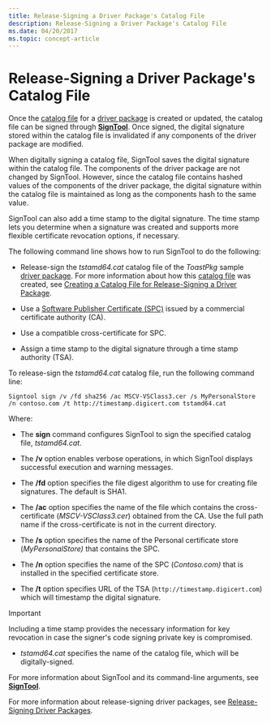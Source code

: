 ```yaml
---
title: Release-Signing a Driver Package's Catalog File
description: Release-Signing a Driver Package's Catalog File
ms.date: 04/20/2017
ms.topic: concept-article
---
```


# Release-Signing a Driver Package's Catalog File

Once the [catalog file](catalog-files.md) for a [driver package](driver-packages.md) is created or updated, the catalog file can be signed through [**SignTool**](../devtest/signtool.md). Once signed, the digital signature stored within the catalog file is invalidated if any components of the driver package are modified.

When digitally signing a catalog file, SignTool saves the digital signature within the catalog file. The components of the driver package are not changed by SignTool. However, since the catalog file contains hashed values of the components of the driver package, the digital signature within the catalog file is maintained as long as the components hash to the same value.

SignTool can also add a time stamp to the digital signature. The time stamp lets you determine when a signature was created and supports more flexible certificate revocation options, if necessary.

The following command line shows how to run SignTool to do the following:

- Release-sign the *tstamd64.cat* catalog file of the *ToastPkg* sample [driver package](driver-packages.md). For more information about how this [catalog file](catalog-files.md) was created, see [Creating a Catalog File for Release-Signing a Driver Package](creating-a-catalog-file-for-release-signing-a-driver-package.md).

- Use a [Software Publisher Certificate (SPC)](./deprecation-of-software-publisher-certificates-and-commercial-release-certificates.md) issued by a commercial certificate authority (CA).

- Use a compatible cross-certificate for SPC.

- Assign a time stamp to the digital signature through a time stamp authority (TSA).

To release-sign the *tstamd64.cat* catalog file, run the following command line:

```console
Signtool sign /v /fd sha256 /ac MSCV-VSClass3.cer /s MyPersonalStore /n contoso.com /t http://timestamp.digicert.com tstamd64.cat
```

Where:

- The **sign** command configures SignTool to sign the specified catalog file, *tstamd64.cat*.

- The **/v** option enables verbose operations, in which SignTool displays successful execution and warning messages.

- The **/fd** option specifies the file digest algorithm to use for creating file signatures. The default is SHA1.

- The **/ac** option specifies the name of the file which contains the cross-certificate (*MSCV-VSClass3.cer*) obtained from the CA. Use the full path name if the cross-certificate is not in the current directory.

- The **/s** option specifies the name of the Personal certificate store (*MyPersonalStore)* that contains the SPC.

- The **/n** option specifies the name of the SPC (*Contoso.com)* that is installed in the specified certificate store.

- The **/t** option specifies URL of the TSA (`http://timestamp.digicert.com`) which will timestamp the digital signature.

>[!IMPORTANT]
>Including a time stamp provides the necessary information for key revocation in case the signer's code signing private key is compromised.

- *tstamd64.cat* specifies the name of the catalog file, which will be digitally-signed.

For more information about SignTool and its command-line arguments, see [**SignTool**](../devtest/signtool.md).

For more information about release-signing driver packages, see [Release-Signing Driver Packages](./deprecation-of-software-publisher-certificates-and-commercial-release-certificates.md).
